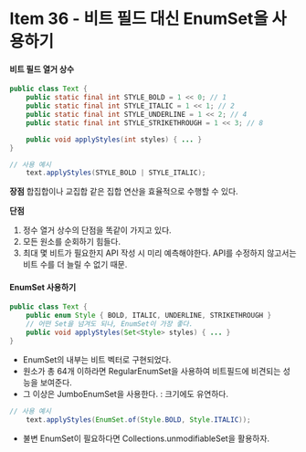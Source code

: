 # Item 36 - 비트 필드 대신 EnumSet을 사용하기

#### 비트 필드 열거 상수

```java
public class Text {
	public static final int STYLE_BOLD = 1 << 0; // 1
	public static final int STYLE_ITALIC = 1 << 1; // 2
	public static final int STYLE_UNDERLINE = 1 << 2; // 4
	public static final int STYLE_STRIKETHROUGH = 1 << 3; // 8

	public void applyStyles(int styles) { ... }
}
```

```java
// 사용 예시
	text.applyStyles(STYLE_BOLD | STYLE_ITALIC);
```

**장점**
합집합이나 교집합 같은 집합 연산을 효율적으로 수행할 수 있다.

**단점**
1. 정수 열거 상수의 단점을 똑같이 가지고 있다.
2. 모든 원소를 순회하기 힘들다.
3. 최대 몇 비트가 필요한지 API 작성 시 미리 예측해야한다.
	API를 수정하지 않고서는 비트 수를 더 늘릴 수 없기 때문.

#### EnumSet 사용하기
```java
public class Text {
	public enum Style { BOLD, ITALIC, UNDERLINE, STRIKETHROUGH }
	// 어떤 Set을 넘겨도 되나, EnumSet이 가장 좋다.
	public void applyStyles(Set<Style> styles) { ... } 
}
```
* EnumSet의 내부는 비트 벡터로 구현되었다.
* 원소가 총 64개 이하라면 RegularEnumSet을 사용하여 비트필드에 비견되는 성능을 보여준다.
* 그 이상은 JumboEnumSet을 사용한다. : 크기에도 유연하다.

```java
// 사용 예시
	text.applyStyles(EnumSet.of(Style.BOLD, Style.ITALIC));
```

* 불변 EnumSet이 필요하다면 Collections.unmodifiableSet을 활용하자.


<!--
```java

```
-->